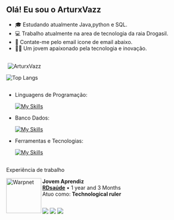 ## Olá! Eu sou o ArturxVazz


- 🎓 Estudando atualmente Java,python e SQL.
- 💻 Trabalho atualmente na area de tecnologia da raia Drogasil.
- 📧 Contate-me pelo email icone de email abaixo.
- 🙍‍♂️ Um jovem apaixonado pela tecnologia e inovação.
  

##

<p>&nbsp;<img align="center" src="https://github-readme-stats.vercel.app/api?username=ArturxVazz&show_icons=true&hide=contribs,prs&cache_seconds=86400&theme=dark" alt="ArturxVazz" /></p>

![Top Langs](https://github-readme-stats.vercel.app/api/top-langs/?username=ArturxVazz\&layout=pie&theme=dark)

##
- Linguagens de Programação: 

  [![My Skills](https://skillicons.dev/icons?i=java,python)](https://skillicons.dev)


- Banco Dados: 

  [![My Skills](https://skillicons.dev/icons?i=mysql)](https://skillicons.dev)  


- Ferramentas e Tecnologias: 

  [![My Skills](https://skillicons.dev/icons?i=git,github,vscode,idea,pycharm,figma)](https://skillicons.dev)
            
 ## 

 Experiência de trabalho


[<img align="left" height="94px" width="94px" alt="Warpnet" src="https://media.licdn.com/dms/image/v2/D4D0BAQEDHD-82rSbgA/company-logo_200_200/company-logo_200_200/0/1720039549617/rdsaudeoficial_logo?e=2147483647&v=beta&t=mftwEvPlPu4YzSFKazm32Lc067DO3aWDMzYuFUQcrHQ"/>](https://rdsaude.com.br/)


**Jovem Aprendiz** \
[**RDsaúde**]((https://rdsaude.com.br/)) • 1 year and 3 Months\
Atuo como: **Technological ruler**

##         

<div> 
  <a href = "mailto:arturvaz.dev@gmail.com"><img src="https://img.shields.io/badge/-Gmail-%23333?style=for-the-badge&logo=gmail&logoColor=white" target="_blank"></a>
  <a href="https://www.linkedin.com/in/artur-vaz-ab4a86229/" target="_blank"><img src="https://img.shields.io/badge/-LinkedIn-%230077B5?style=for-the-badge&logo=linkedin&logoColor=white" target="_blank"></a> 
  <a href="https://wa.me/551196700706" target="_blank">
    <img src="https://img.shields.io/badge/WhatsApp-25D366?style=for-the-badge&logo=whatsapp&logoColor=white" target="_blank">
</a>

</div> 


